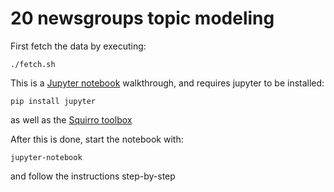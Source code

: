# 20 newsgroups topic modeling

First fetch the data by executing:

    ./fetch.sh

This is a [Jupyter notebook](http://jupyter.org/) walkthrough, and requires jupyter to be installed:

    pip install jupyter

as well as the [Squirro toolbox](https://squirro.atlassian.net/wiki/spaces/DOC/pages/159809602/Install+Squirro+Toolbox+on+Python)

After this is done, start the notebook with:

    jupyter-notebook

and follow the instructions step-by-step
